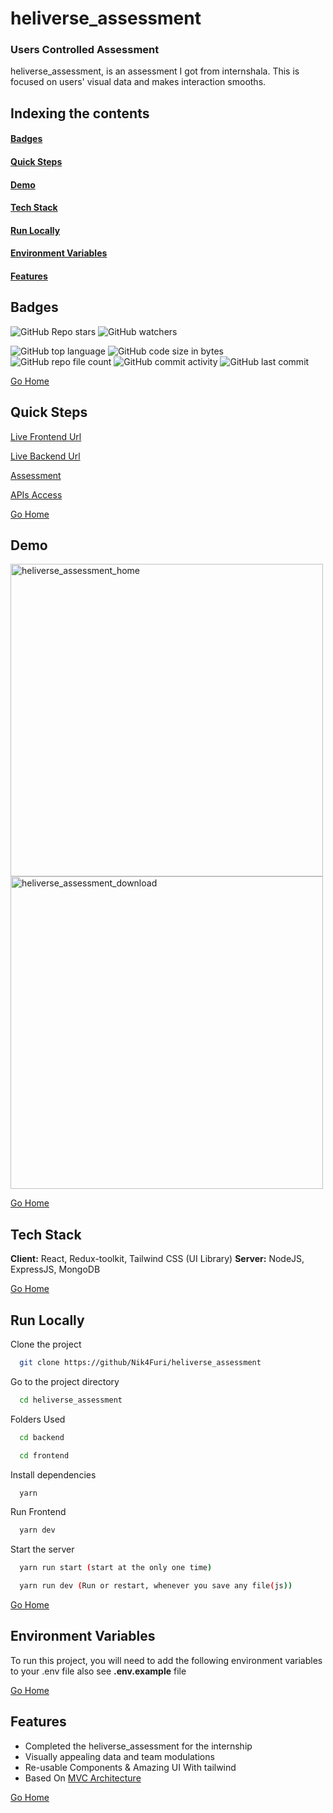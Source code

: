 # <h1 id="heliverse_assessment"> heliverse_assessment </h1>
### Users Controlled Assessment
heliverse_assessment, is an assessment I got from internshala.
This is focused on users' visual data and makes interaction smooths.

## Indexing the contents
####   <p><a href="#badges" >Badges</a></p>
####   <p><a href="#steps" >Quick Steps</a></p>
####   <p><a href="#demo" >Demo</a></p>
####   <p><a href="#stack" >Tech Stack</a></p>
####   <p><a href="#runLocally" >Run Locally</a></p>
####   <p><a href="#envVar" >Environment Variables</a></p>
####   <p><a href="#features" >Features</a></p>

## <h2 id="badges" >Badges </h2>


![GitHub Repo stars](https://img.shields.io/github/stars/Nik4Furi/heliverse_assessment?style=social) ![GitHub watchers](https://img.shields.io/github/watchers/Nik4Furi/heliverse_assessment?style=social)

![GitHub top language](https://img.shields.io/github/languages/top/Nik4Furi/heliverse_assessment)   ![GitHub code size in bytes](https://img.shields.io/github/languages/code-size/Nik4Furi/heliverse_assessment?style=flat-square) ![GitHub repo file count](https://img.shields.io/github/directory-file-count/Nik4Furi/heliverse_assessment) 
![GitHub commit activity](https://img.shields.io/github/commit-activity/m/Nik4Furi/heliverse_assessment)   ![GitHub last commit](https://img.shields.io/github/last-commit/Nik4Furi/heliverse_assessment)

<a href="#heliverse_assessment">Go Home </a>



## <h2 id="steps" >Quick Steps </h2>


<a href="https://heliverse-assessment.vercel.app" target="blank" rel="noopener noreferrer">Live Frontend Url</a>

<a href="https://heliverse-assessment-api.onrender.com" target="blank" rel="noopener noreferrer">Live Backend Url</a>

<a href="https://docs.google.com/document/d/1s0FoDMAlKluyKDmtcwHtTEWlE63pWwjM9fFOvnqYDAo/edit" target="blank" rel="noopener noreferrer">Assessment</a>

<a href="https://app.getpostman.com/join-team?invite_code=f21c5b99aa3f73e19a5161a0a2baefb5&target_code=fa55b6edf55f769fa09343ca16dff157" target="blank" rel="noopener noreferrer">APIs Access</a>
 
<a href="#heliverse_assessment">Go Home </a>

## <h2 id="demo" >Demo </h2>

<p text-align=left>
  <img src="https://github.com/Nik4Furi/heliverse_assessment/assets/91304976/663fe5ff-81d8-4b30-a0f0-6d61df8b7af8" width="500" height="" alt="heliverse_assessment_home"/>

  <img src="https://github.com/Nik4Furi/heliverse_assessment/assets/91304976/a36eb5c8-b3a8-4475-853f-2725fb31965d" width="500" height="" alt="heliverse_assessment_download"/>  
</p>
 
<a href="#heliverse_assessment">Go Home </a>



## <h2 id="stack" >Tech Stack </h2>

**Client:** React, Redux-toolkit, Tailwind CSS (UI Library)
**Server:** NodeJS, ExpressJS, MongoDB

<a href="#heliverse_assessment">Go Home </a>



## <h2 id="runLocally" >Run Locally </h2>

Clone the project

```bash
  git clone https://github/Nik4Furi/heliverse_assessment
```

Go to the project directory

```bash
  cd heliverse_assessment
```

Folders Used
```bash
  cd backend

  cd frontend
```

Install dependencies

```bash
  yarn
```
Run Frontend
```bash
  yarn dev
```

Start the server

```bash
  yarn run start (start at the only one time)

  yarn run dev (Run or restart, whenever you save any file(js))
```

<a href="#heliverse_assessment">Go Home </a>


## <h2 id="envVar">Environment Variables </h2>

To run this project, you will need to add the following environment variables to your .env file also see  **.env.example** file


<a href="#heliverse_assessment">Go Home </a>


## <h2 id="features">Features </h2>

- Completed the heliverse_assessment for the internship
- Visually appealing data and team modulations
- Re-usable Components & Amazing UI With tailwind
- Based On <a href="https://en.wikipedia.com/wiki/models-view-controller" target="_mvc">MVC Architecture</a>

<a href="#heliverse_assessment">Go Home </a>
